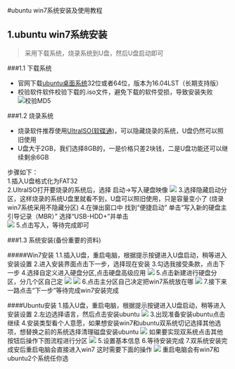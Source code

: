 #ubuntu win7系统安装及使用教程
## 1.ubuntu win7系统安装
> 采用下载系统，烧录系统到U盘，然后U盘启动即可   

###1.1 下载系统
* 官网下载[ubuntu桌面系统]()32位或者64位，版本为16.04LST（长期支持版）
* 校验软件软件校验下载的.iso文件，避免下载的软件受损，导致安装失败
![校验MD5]()

###1.2 烧录系统
* 烧录软件推荐使用[UltraISO(软碟通)]()，可以隐藏烧录的系统，U盘仍然可以照旧使用
* U盘大于2GB，我们选择8GB的，一是价格只差2块钱，二是U盘功能还可以继续剩余6GB

步骤如下：  
1.插入U盘格式化为FAT32   
2.UltraISO打开要烧录的系统后，选择 启动->写入硬盘映像
<img src=C:\Users\Administrator\Desktop\系统安装\2.jpg>
3.选择隐藏启动分区，这样烧录的系统U盘里就看不到，U盘可以照旧使用，只是容量变小了 (烧录win7系统采用不隐藏分区)
4.在弹出窗口中 找到“便捷启动” 单击“写入新的硬盘主引导记录（MBR）” 选择“USB-HDD+”并单击  
<img src=C:\Users\Administrator\Desktop\系统安装\1.jpg>
5.点击写入，等待完成即可

###1.3 系统安装(备份重要的资料)

#####Win7安装
1.1.插入U盘，重启电脑，根据提示按键进入U盘启动，稍等进入安装设置
2.进入安装界面点击下一步，选择现在安装
3.勾选我接受条款，点击下一步
4.选择自定义进入硬盘分区,点击硬盘高级应用
<img src=C:\Users\Administrator\Desktop\系统安装\5.jpg>
5.点击新建进行硬盘分区，分几个区自己定
<img src=C:\Users\Administrator\Desktop\系统安装\3.jpg>
<img src=C:\Users\Administrator\Desktop\系统安装\6.jpg>
6.点击主分区自己决定把win7系统放在哪
<img src=C:\Users\Administrator\Desktop\系统安装\4.jpg>
7.接下来一路点击“下一步”等待完成win7安装完成

####Ubuntu安装
 1.插入U盘，重启电脑，根据提示按键进入U盘启动，稍等进入安装设置
 2.左边选择语言，然后点击安装ubuntu
 <img src=C:\Users\Administrator\Desktop\系统安装\1.png>
 3.出现准备安装ubuntu点击继续
 4.安装类型看个人意愿，如果想安装win7和ubuntu双系统切记选择其他选项，想替换之前的系统选择清理磁盘安装ubuntu
 <img src=C:\Users\Administrator\Desktop\系统安装\4.png>
 如果要实现双系统点击其他按钮后操作下图流程进行分区
<img src=C:\Users\Administrator\Desktop\系统安装\6.png>
 5.设置基本信息
 6.等待安装完成
 7.双系统安装完成安后重启电脑会直接进入win7 这时需要下面的操作
 <img src=C:\Users\Administrator\Desktop\系统安装\7.png>
 重启电脑会有win7和ubuntu2个系统任你选





